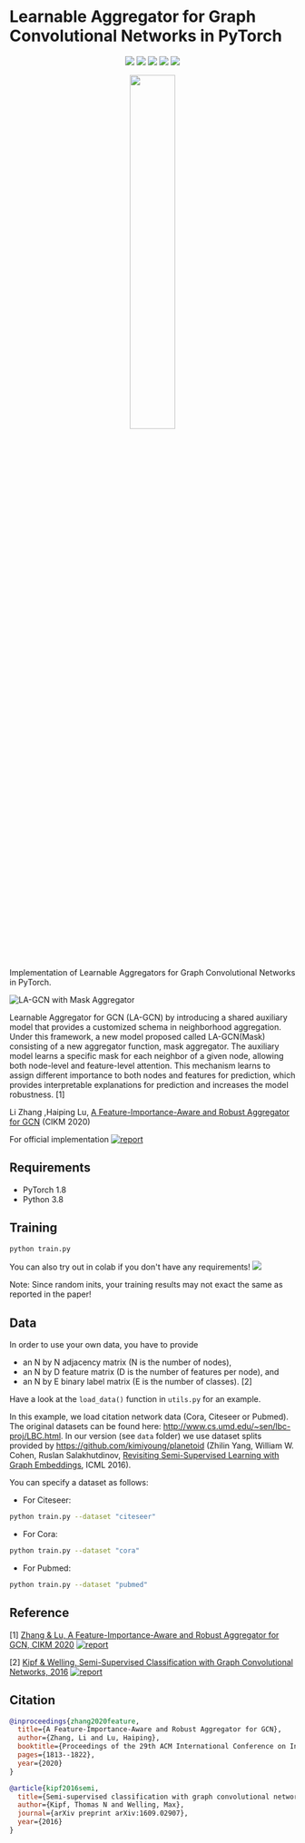 # Learnable Aggregator for Graph Convolutional Networks in PyTorch


<p align="center">
  <a href="https://dl.acm.org/doi/abs/10.1145/3340531.3411983"><img src="https://img.shields.io/badge/Paper-Report-red"/></a>
  <a href="https://grlearning.github.io/papers/134.pdf"><img src="https://img.shields.io/badge/Poster-NeurIPS2019-brown"/></a>
  <a href="https://github.com/asarigun/LA-GCN"><img src="https://img.shields.io/badge/TensorFlow-Implementation-FF6F00?style-for-the-badge&logo=TensorFlow"/></a>
  <a href="https://github.com/asarigun/la-gcn-torch/blob/main/LICENSE"><img src="https://img.shields.io/github/license/thudm/cogdl"/></a>
  <a href="https://colab.research.google.com/drive/1BurTEjf6sqtIfnVn9FdCGxBwiCCHiNAN?usp=sharing" alt="license"><img src="https://colab.research.google.com/assets/colab-badge.svg"/></a>
</p>


<p align="center"><img width="40%" src="https://github.com/asarigun/la-gcn-torch/blob/main/images/pytorch.png"></p>

Implementation of Learnable Aggregators for Graph Convolutional Networks in PyTorch. 

![LA-GCN with Mask Aggregator](https://github.com/asarigun/la-gcn-torch/blob/main/images/model.jpg)


Learnable Aggregator for GCN (LA-GCN) by introducing a shared auxiliary model that provides a
customized schema in neighborhood aggregation. Under this framework, a new model proposed called
LA-GCN(Mask) consisting of a new aggregator function, mask aggregator. The auxiliary model
learns a specific mask for each neighbor of a given node, allowing both node-level and feature-level 
attention. This mechanism learns to assign different importance to both nodes and features for prediction, 
which provides interpretable explanations for prediction and increases the model robustness. [1]<!--[[1](https://dl.acm.org/doi/abs/10.1145/3340531.3411983)]-->

Li  Zhang ,Haiping  Lu, [A Feature-Importance-Aware and Robust Aggregator for GCN](https://dl.acm.org/doi/abs/10.1145/3340531.3411983) (CIKM 2020) 

For official implementation  [![report](https://img.shields.io/badge/Official-Code-yellow)](https://github.com/LiZhang-github/LA-GCN/tree/master/code)

## Requirements

  * PyTorch 1.8
  * Python 3.8
  
  
## Training

```bash
python train.py
```

You can also try out in colab if you don't have any requirements! <a href="https://colab.research.google.com/drive/1BurTEjf6sqtIfnVn9FdCGxBwiCCHiNAN?usp=sharing" alt="license"><img src="https://colab.research.google.com/assets/colab-badge.svg"/></a>

Note: Since random inits, your training results may not exact the same as reported in the paper!

## Data

In order to use your own data, you have to provide 
* an N by N adjacency matrix (N is the number of nodes), 
* an N by D feature matrix (D is the number of features per node), and
* an N by E binary label matrix (E is the number of classes). [2]<!--[[2](https://arxiv.org/abs/1609.02907)]-->

Have a look at the `load_data()` function in `utils.py` for an example.

In this example, we load citation network data (Cora, Citeseer or Pubmed). The original datasets can be found here: http://www.cs.umd.edu/~sen/lbc-proj/LBC.html. In our version (see `data` folder) we use dataset splits provided by https://github.com/kimiyoung/planetoid (Zhilin Yang, William W. Cohen, Ruslan Salakhutdinov, [Revisiting Semi-Supervised Learning with Graph Embeddings](https://arxiv.org/abs/1603.08861), ICML 2016). 
<!--
You can specify a dataset by editing `utils.py`-->

You can specify a dataset as follows: 

* For Citeseer: 
```bash
python train.py --dataset "citeseer"
```
* For Cora: 
```bash
python train.py --dataset "cora"
```
* For Pubmed: 
```bash
python train.py --dataset "pubmed"
``` 
<!--
(or by editing `train.py`) -->

## Reference

[1] [Zhang & Lu, A Feature-Importance-Aware and Robust Aggregator for GCN, CIKM 2020](https://dl.acm.org/doi/abs/10.1145/3340531.3411983) [![report](https://img.shields.io/badge/Official-Code-yellow)](https://github.com/LiZhang-github/LA-GCN/tree/master/code)

[2] [Kipf & Welling, Semi-Supervised Classification with Graph Convolutional Networks, 2016](https://arxiv.org/abs/1609.02907) [![report](https://img.shields.io/badge/Official-Code-ff69b4)](https://github.com/tkipf/pygcn)

## Citation

```bibtex
@inproceedings{zhang2020feature,
  title={A Feature-Importance-Aware and Robust Aggregator for GCN},
  author={Zhang, Li and Lu, Haiping},
  booktitle={Proceedings of the 29th ACM International Conference on Information \& Knowledge Management},
  pages={1813--1822},
  year={2020}
}
```
```bibtex
@article{kipf2016semi,
  title={Semi-supervised classification with graph convolutional networks},
  author={Kipf, Thomas N and Welling, Max},
  journal={arXiv preprint arXiv:1609.02907},
  year={2016}
}
```
